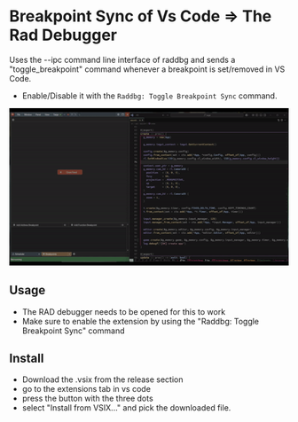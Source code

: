 # Breakpoint Sync of Vs Code => The Rad Debugger
Uses the --ipc command line interface of raddbg and sends a "toggle_breakpoint" command whenever a breakpoint is set/removed in VS Code.

- Enable/Disable it with the `Raddbg: Toggle Breakpoint Sync` command.

![showcase](gif.gif)

## Usage
- The RAD debugger needs to be opened for this to work
- Make sure to enable the extension by using the "Raddbg: Toggle Breakpoint Sync" command 

## Install
- Download the .vsix from the release section
- go to the extensions tab in vs code
- press the button with the three dots
- select "Install from VSIX..." and pick the downloaded file.
